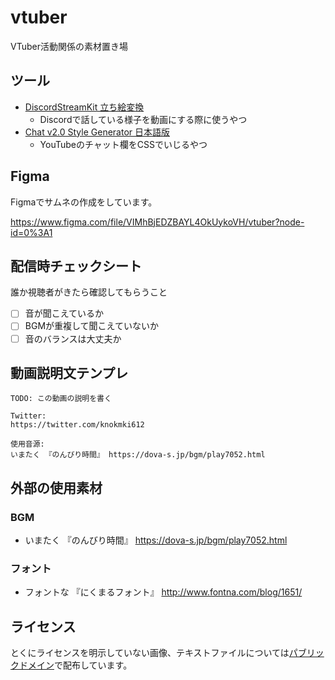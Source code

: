 # vtuber

VTuber活動関係の素材置き場

## ツール

- [DiscordStreamKit 立ち絵変換](https://manten-do.net/contents/dsk01)
    - Discordで話している様子を動画にする際に使うやつ
- [Chat v2.0 Style Generator 日本語版](http://css4obs.starfree.jp/)
    - YouTubeのチャット欄をCSSでいじるやつ

## Figma

Figmaでサムネの作成をしています。

https://www.figma.com/file/VIMhBjEDZBAYL4OkUykoVH/vtuber?node-id=0%3A1

## 配信時チェックシート

誰か視聴者がきたら確認してもらうこと

- [ ] 音が聞こえているか
- [ ] BGMが重複して聞こえていないか
- [ ] 音のバランスは大丈夫か

## 動画説明文テンプレ

```
TODO: この動画の説明を書く

Twitter:
https://twitter.com/knokmki612

使用音源:
いまたく 『のんびり時間』 https://dova-s.jp/bgm/play7052.html
```

## 外部の使用素材

### BGM

- いまたく 『のんびり時間』 https://dova-s.jp/bgm/play7052.html

### フォント

- フォントな 『にくまるフォント』 http://www.fontna.com/blog/1651/

## ライセンス

とくにライセンスを明示していない画像、テキストファイルについては[パブリックドメイン](https://creativecommons.org/publicdomain/zero/1.0/)で配布しています。
